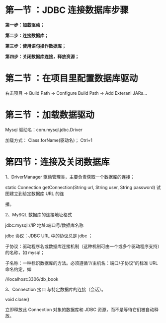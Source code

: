 # 第一节 ：JDBC  连接数据库步骤

**第一步：加载驱动；**



**第二步：连接数据库；**

**第三步：使用语句操作数据库；**

**第四步：关闭数据库连接，释放资源；**

# 第二节 ：在项目里配置数据库驱动

右击项目 -&gt; Build Path -&gt; Configure Build Path -&gt; Add Exteranl JARs...

# 第三节 ：加载数据驱动

Mysql 驱动名：com.mysql.jdbc.Driver

加载方式： Class.forName\(驱动名\)； Ctrl+1

# 第四节：连接及关闭数据库

1、DriverManager 驱动管理类，主要负责获取一个数据库的连接；

static Connection getConnection\(String url, String user, String password\) 试图建立到给定数据库 URL 的连

接。

2、MySQL 数据库的连接地址格式

jdbc:mysql://IP 地址:端口号/数据库名称

jdbc 协议：JDBC URL 中的协议总是 jdbc ；

子协议：驱动程序名或数据库连接机制（这种机制可由一个或多个驱动程序支持）的名称，如 mysql；

子名称：一种标识数据库的方法。必须遵循“//主机名：端口/子协议”的标准 URL 命名约定，如

//localhost:3306/db\_book

3、Connection 接口 与特定数据库的连接（会话）。

void close\(\)

立即释放此 Connection 对象的数据库和 JDBC 资源，而不是等待它们被自动释放。

